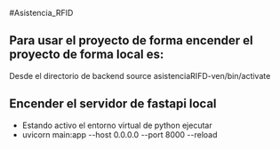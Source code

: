 #Asistencia_RFID



## Para usar el proyecto de forma encender el proyecto de forma local es:
Desde el directorio de backend 
source asistenciaRIFD-ven/bin/activate


## Encender el servidor de fastapi local
- Estando activo el entorno virtual de python ejecutar
- uvicorn main:app --host 0.0.0.0 --port 8000 --reload 
